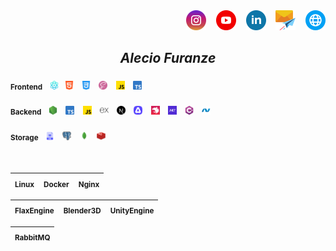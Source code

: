 <div align="end">
    <a target="_blank" href="https://instagram.com/alec1o"><img width="32px" src="/instagram.png" alt="instagram"/></a>
&nbsp;&nbsp;
    <a target="_blank" href="https://youtube.com/@alec1o"><img width="32px" src="/youtube.png" alt="youtube"/></a>
&nbsp;&nbsp;
    <a target="_blank" href="https://linkedin.com/in/alec1o/"><img width="32px" src="/linkedin.png" alt="linkedin"/></a>
&nbsp;&nbsp;
    <a target="_blank" href="mailto://i@alecio.me"><img width="32px" src="/email.png" alt="email"/></a>
&nbsp;&nbsp;
    <a target="_blank" href="http://www.alecio.me/"><img width="32px" src="/website.png" alt="website"/></a>
</div>

<div align="center">

## _Alecio Furanze_

</div>

<h4>
    <sub><strong>Frontend&nbsp;&nbsp;&nbsp;</strong></sub>
    <sub><img width="14px" src="/react.png" /></sub>&nbsp;&nbsp;
    <sub><img width="14px" src="/html.png" /></sub> &nbsp;&nbsp;
    <sub><img width="14px" src="/css.png" /></sub> &nbsp;&nbsp;
    <sub><img width="14px" src="/sass.png" /></sub> &nbsp;&nbsp;
    <sub><img width="14px" src="/js.png" /></sub> &nbsp;&nbsp;
    <sub><img width="14px" src="/typescript.png" /></sub>
</h4>

<h4>
    <sub><strong>Backend&nbsp;&nbsp;&nbsp;</strong></sub>
    <sub><img width="14px" src="/nodejs.png" /></sub> &nbsp;&nbsp;
    <sub><img width="14px" src="/typescript.png" /></sub> &nbsp;&nbsp;
    <sub><img width="14px" src="/js.png" /></sub> &nbsp;&nbsp;
    <sub><img height="14px" src="/expressjs2.png" /></sub> &nbsp;&nbsp;
    <sub><img width="14px" src="/nextjs.svg" /></sub> &nbsp;&nbsp;
    <sub><img width="14px" src="/adonisjs.png" /></sub>  &nbsp;&nbsp;
    <sub><img width="14px" src="/nestjs.png" /></sub> &nbsp;&nbsp;
    <sub><img width="14px" src="/dotnet.png" /></sub> &nbsp;&nbsp;
    <sub><img width="14px" src="/c-sharp.png" /></sub> &nbsp;&nbsp;
    <sub><img width="14px" src="/aspnet.webp" /></sub>
</h4>

<h4>
    <sub><strong>Storage&nbsp;&nbsp;&nbsp;</strong></sub>
    <sub><img width="14px" src="/sql.png" /></sub> &nbsp;&nbsp;
    <sub><img width="14px" src="/postgre.png" /></sub> &nbsp;&nbsp;
    <sub><img width="14px" src="/mongodb.png" /></sub> &nbsp;&nbsp;
    <sub><img width="14px" src="/redis.png" /></sub>
</h4>

</br>

| <sub>Linux</sub> &nbsp;&nbsp; <sub>Docker</sub> &nbsp;&nbsp; <sub>Nginx</sub> |  
| --- |

| <sub>FlaxEngine</sub> &nbsp;&nbsp; <sub>Blender3D</sub> &nbsp;&nbsp; <sub>UnityEngine</sub> |  
| --- |

| <sub>RabbitMQ</sub> |  
| --- |

